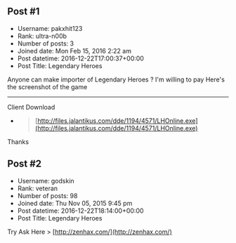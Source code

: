 ## Post #1
- Username: pakxhit123
- Rank: ultra-n00b
- Number of posts: 3
- Joined date: Mon Feb 15, 2016 2:22 am
- Post datetime: 2016-12-22T17:00:37+00:00
- Post Title: Legendary Heroes

Anyone can make importer of Legendary Heroes ? I'm willing to pay 
Here's the screenshot of the game 


------------------------------------------

Client Download 

- > [http://files.jalantikus.com/dde/1194/4571/LHOnline.exe](http://files.jalantikus.com/dde/1194/4571/LHOnline.exe)

Thanks
## Post #2
- Username: godskin
- Rank: veteran
- Number of posts: 98
- Joined date: Thu Nov 05, 2015 9:45 pm
- Post datetime: 2016-12-22T18:14:00+00:00
- Post Title: Legendary Heroes

Try Ask Here > [http://zenhax.com/](http://zenhax.com/)
